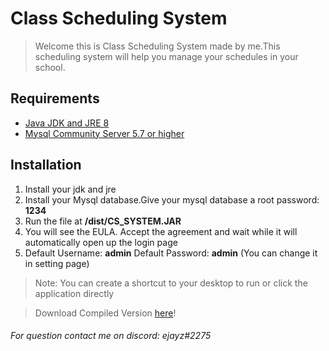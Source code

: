 # Class Scheduling System

> Welcome this is Class Scheduling System made by me.This scheduling system will help you manage your schedules in your school.

## Requirements

- [Java JDK and JRE 8](https://www.oracle.com/java/technologies/javase-jre8-downloads.html)
- [Mysql Community Server 5.7 or higher](https://dev.mysql.com/downloads/mysql/5.7.html)

## Installation

1. Install your jdk and jre
2. Install your Mysql database.Give your mysql database a root password: **1234**
3. Run the file at **/dist/CS_SYSTEM.JAR**
4. You will see the EULA. Accept the agreement and wait while it will automatically open up the login page
5. Default Username: **admin** Default Password: **admin** (You can change it in setting page)

> Note: You can create a shortcut to your desktop to run or click the application directly

> Download Compiled Version [here](http://roydesu.epizy.com/upload/dist.zip/dist.zip)!

###### For question contact me on discord: ejayz#2275
